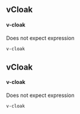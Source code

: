 ## vCloak
#### v-cloak
Does not expect expression
```html
v-cloak
```

## vCloak
#### v-cloak
Does not expect expression
```
v-cloak
```